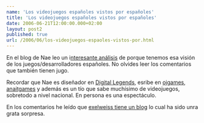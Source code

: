 ```yaml
---
name: 'Los videojuegos españoles vistos por españoles'
title: 'Los videojuegos españoles vistos por españoles'
date: 2006-06-21T12:00:00.000+02:00
layout: post2
published: true
url: /2006/06/los-videojuegos-espaoles-vistos-por.html
---
```


En el blog de Nae leo un i[nteresante análisis](http://naemem.blogspot.com/2006/06/porque-la-pea-pasa-del-videojuego.html) de porque tenemos esa visión de los juegos/desarrolladores españoles. No olvides leer los comentarios que también tienen jugo.  
  
Recordar que Nae es diseñador en [Digital Legends](http://www.digital-legends.com/), esribe en [ojgames](http://www.ojgames.com/), [anaitgames](http://www.anaitgames.com) y además es un tío que sabe muchísimo de videojuegos, sobretodo a nivel nacional. En persona es una espectáculo.  
  
En los comentarios he leído que [exelweiss tiene un blog](http://www.exelweiss.com/blog) lo cual ha sido unra grata sorpresa.